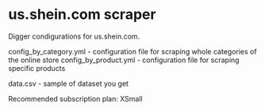 # us.shein.com scraper
Digger condigurations for us.shein.com.

config_by_category.yml - configuration file for scraping whole categories of the online store
config_by_product.yml - configuration file for scraping specific products

data.csv - sample of dataset you get

Recommended subscription plan: XSmall
